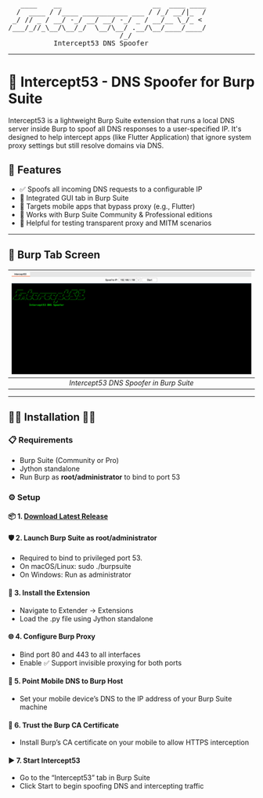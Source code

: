 <pre>
   ____    __                      __  ____ ____
  /  ____ / /____ ___________ ___ / /_/ __/|_  /
 _/ // _ / __/ -_/ __/ __/ -_/ _ / __/__ \_/_ <
/___/_//_\__/\__/_/  \__/\__/ .__/\__/____/____/
                           /_/
           Intercept53 DNS Spoofer
</pre>
---
# 🥷 Intercept53 - DNS Spoofer for Burp Suite

Intercept53 is a lightweight Burp Suite extension that runs a local DNS server inside Burp to spoof all DNS responses to a user-specified IP. It's designed to help intercept apps (like Flutter Application) that ignore system proxy settings but still resolve domains via DNS.

## 👾 Features

- ✅ Spoofs all incoming DNS requests to a configurable IP
- 🧩 Integrated GUI tab in Burp Suite
- 🎯 Targets mobile apps that bypass proxy (e.g., Flutter)
- 🔧 Works with Burp Suite Community & Professional editions
- 🧪 Helpful for testing transparent proxy and MITM scenarios

---

## 📸 Burp Tab Screen

| ![Screenshot](resources/README.md/2025-06-26-10-33-30.png) |
|:--:|
| *Intercept53 DNS Spoofer in Burp Suite* |

---

## 🧑‍💻 Installation 👩‍💻

### 📋 Requirements
- Burp Suite (Community or Pro)
- Jython standalone
- Run Burp as **root/administrator** to bind to port 53

### ⚙️ Setup
#### 📦 1. [Download Latest Release](https://github.com/propellerhead410/Intercept53/releases)

#### 🛡️ 2. Launch Burp Suite as **root/administrator**
- Required to bind to privileged port 53.
- On macOS/Linux: sudo ./burpsuite
- On Windows: Run as administrator

#### 🧩 3. Install the Extension
- Navigate to Extender → Extensions
- Load the .py file using Jython standalone

#### 🌐 4. Configure Burp Proxy
- Bind port 80 and 443 to all interfaces
- Enable ✅ Support invisible proxying for both ports

#### 📱 5. Point Mobile DNS to Burp Host
- Set your mobile device’s DNS to the IP address of your Burp Suite machine

#### 🔐 6. Trust the Burp CA Certificate
- Install Burp’s CA certificate on your mobile to allow HTTPS interception

#### ▶️ 7. Start Intercept53
- Go to the “Intercept53” tab in Burp Suite
- Click Start to begin spoofing DNS and intercepting traffic